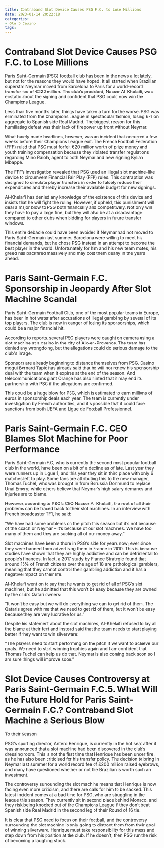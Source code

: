 ```yaml
---
title: Contraband Slot Device Causes PSG F.C. to Lose Millions
date: 2023-01-14 20:22:18
categories:
- Gta 5 Casino
tags:
---
```



#  Contraband Slot Device Causes PSG F.C. to Lose Millions

Paris Saint-Germain (PSG) football club has been in the news a lot lately, but not for the reasons they would have hoped. It all started when Brazilian superstar Neymar moved from Barcelona to Paris for a world-record transfer fee of €222 million. The club’s president, Nasser Al-Khelaifi, was ecstatic about the signing and confident that PSG could now win the Champions League.

Less than five months later, things have taken a turn for the worse. PSG was eliminated from the Champions League in spectacular fashion, losing 6-1 on aggregate to Spanish side Real Madrid. The biggest reason for this humiliating defeat was their lack of firepower up front without Neymar.

What barely made headlines, however, was an incident that occurred a few weeks before their Champions League exit. The French Football Federation (FFF) ruled that PSG must forfeit €20 million worth of prize money and youth training compensation because they violated transfer regulations regarding Mino Raiola, agent to both Neymar and new signing Kylian Mbappé.

The FFF’s investigation revealed that PSG used an illegal slot machine-like device to circumvent Financial Fair Play (FFP) rules. This contraption was designed to simulate player transfers in order to falsely reduce their expenditures and thereby increase their available budget for new signings.

Al-Khelaifi has denied any knowledge of the existence of this device and insists that he will fight the ruling. However, if upheld, this punishment will deal a major blow to PSG both financially and competitively. Not only will they have to pay a large fine, but they will also be at a disadvantage compared to other clubs when bidding for players in future transfer windows.

This entire debacle could have been avoided if Neymar had not moved to Paris Saint-Germain last summer. Barcelona were willing to meet his financial demands, but he chose PSG instead in an attempt to become the best player in the world. Unfortunately for him and his new team mates, his greed has backfired massively and may cost them dearly in the years ahead.

#  Paris Saint-Germain F.C. Sponsorship in Jeopardy After Slot Machine Scandal

Paris Saint-Germain Football Club, one of the most popular teams in Europe, has been in hot water after accusations of illegal gambling by several of its top players. The club is now in danger of losing its sponsorships, which could be a major financial hit.

According to reports, several PSG players were caught on camera using a slot machine at a casino in the city of Aix-en-Provence. The team has denied any wrongdoing, but the allegations could do serious damage to the club's image.

Sponsors are already beginning to distance themselves from PSG. Casino mogul Bernard Tapie has already said that he will not renew his sponsorship deal with the team when it expires at the end of the season. And telecommunications giant Orange has also hinted that it may end its partnership with PSG if the allegations are confirmed.

This could be a huge blow for PSG, which is estimated to earn millions of euros in sponsorship deals each year. The team is currently under investigation by French authorities, and it's possible that it could face sanctions from both UEFA and Ligue de Football Professionnel.

#  Paris Saint-Germain F.C. CEO Blames Slot Machine for Poor Performance

Paris Saint-Germain F.C, who is currently the second most popular football club in the world, have been on a bit of a decline as of late. Last year they were runners up in Ligue 1, and this year they sit in third place with only 6 matches left to play. Some fans are attributing this to the new manager, Thomas Tuchel, who was brought in from Borussia Dortmund to replace Unai Emery; while others believe that Neymar’s high salary demands and injuries are to blame.

However, according to PSG’s CEO Nasser Al-Khelaifi, the root of all their problems can be traced back to their slot machines. In an interview with French broadcaster TF1, he said:

“We have had some problems on the pitch this season but it’s not because of the coach or Neymar – it’s because of our slot machines. We have too many of them and they are sucking all of our money away.”

Slot machines have been a thorn in PSG’s side for years now; ever since they were banned from advertising them in France in 2010. This is because studies have shown that they are highly addictive and can be detrimental to people’s finances. In fact, a 2017 study by France Stratégie found that around 15% of French citizens over the age of 18 are pathological gamblers, meaning that they cannot control their gambling addiction and it has a negative impact on their life.

Al-Khelaifi went on to say that he wants to get rid of all of PSG’s slot machines, but he admitted that this won’t be easy because they are owned by the club’s Qatari owners:

“It won’t be easy but we will do everything we can to get rid of them. The Qataris agree with me that we need to get rid of them, but it won’t be easy because they are very lucrative for us.”

Despite his statement about the slot machines, Al-Khelaifi refused to lay all the blame at their feet and instead said that the team needs to start playing better if they want to win silverware:

“The players need to start performing on the pitch if we want to achieve our goals. We need to start winning trophies again and I am confident that Thomas Tuchel can help us do that. Neymar is also coming back soon so I am sure things will improve soon.”

#  Slot Device Causes Controversy at Paris Saint-Germain F.C.5. What Will the Future Hold for Paris Saint-Germain F.C.? Contraband Slot Machine a Serious Blow
To their Season

PSG’s sporting director, Antero Henrique, is currently in the hot seat after it was announced that a slot machine had been discovered in the club’s dressing room. This is not the first time that Henrique has been under fire, as he has also been criticised for his transfer policy. The decision to bring in Neymar last summer for a world record fee of £200 million raised eyebrows, and many have questioned whether or not the Brazilian is worth such an investment.

The controversy surrounding the slot machine means that Henrique is now facing even more criticism, and there are calls for him to be sacked. This latest incident comes at a bad time for PSG, who are struggling in the league this season. They currently sit in second place behind Monaco, and they risk being knocked out of the Champions League if they don’t beat Spanish side Real Madrid in the second leg of their Round of 16 tie.

It is clear that PSG need to focus on their football, and the controversy surrounding the slot machine is only going to distract them from their goal of winning silverware. Henrique must take responsibility for this mess and step down from his position at the club. If he doesn’t, then PSG run the risk of becoming a laughing stock.